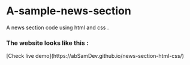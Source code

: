 # A-sample-news-section
A news section code using html and css .<br> 
<!-- need to improve the negative defined values in the outBounds of the news frames--> 
<h3>The website looks like this : </h3>
[Check live demo](https://abSamDev.github.io/news-section-html-css/)
